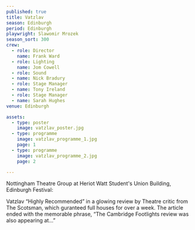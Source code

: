 ```yaml
---
published: true
title: Vatzlav
season: Edinburgh
period: Edinburgh
playwright: Slawomir Mrozek
season_sort: 300
crew:
  - role: Director
    name: Frank Ward
  - role: Lighting
    name: Jom Cowell
  - role: Sound
  - name: Nick Bradury
  - role: Stage Manager
  - name: Tony Ireland
  - role: Stage Manager
  - name: Sarah Hughes
venue: Edinburgh

assets:
  - type: poster
    image: vatzlav_poster.jpg
  - type: programme
    image: vatzlav_programme_1.jpg
    page: 1
  - type: programme
    image: vatzlav_programme_2.jpg
    page: 2

---
```



Nottingham Theatre Group at Heriot Watt Student's Union Building, Edinburgh Festival:

Vatzlav “Highly Recommended” in a glowing review by Theatre critic from The Scotsman, which guranteed full houses for over a week. The article ended with the memorable phrase, “The Cambridge Footlights review was also appearing at…”
